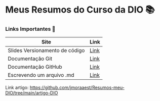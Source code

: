 # Meus Resumos do Curso da DIO 📚

### Links Importantes 🍄
| Site | Link |
|------|------|
|Slides Versionamento de código |[Link]( https://academiapme-my.sharepoint.com/:p:/g/personal/renato_dio_me/EYjkgVZuUv5HsVgJUEPv1_oB_QWs8MFBY_PBQ2UAtLqucg?rtime=kZbV5kxo3Eg)
|Documentação Git|[Link](https://git-scm.com/book/pt-br/v2)|
|Documentação GitHub| [Link](https://docs.github.com/pt/get-started/writing-on-github/getting-started-with-writing-and-formatting-on-github/basic-writing-and-formatting-syntax)|
|Escrevendo um arquivo .md| [Link](https://readme.so/pt)|

Link artigo: https://github.com/jmoraaest/Resumos-meu-DIO/tree/main/artigo-DIO
